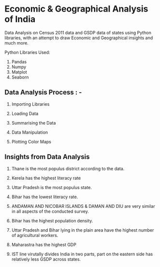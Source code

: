 
# Economic & Geographical Analysis of India

Data Analysis on Census 2011 data and GSDP data of states  using Python libraries, with an attempt to draw Economic and Geographical insights and much more.


Python Libraries Used:
 1. Pandas
 2. Numpy
 3. Matplot
 4. Seaborn

 
## Data Analysis Process : - 

1. Importing Libraries
  
2. Loading Data

3. Summarising the Data

4. Data Manipulation

5. Plotting Color Maps

## Insights from Data Analysis

1. Thane is the most populus district according to the data. 

2. Kerela has the highest literacy rate

3. Uttar Pradesh is the most populus state.

4. Bihar has the lowest literacy rate.

5. ANDAMAN AND NICOBAR ISLANDS & DAMAN AND DIU are very similar in all aspects of the conducted survey.

6. Bihar has the highest population density.

7. Uttar Pradesh and Bihar lying in the plain area have the highest number of agricultural workers.

8. Maharastra has the highest GDP

9. IST line virutally divides India in two parts, part on the eastern side has relatively less GSDP across states.

